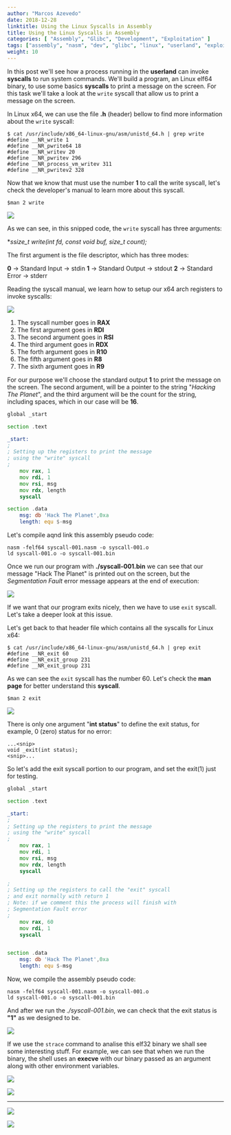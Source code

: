 ```yaml
---
author: "Marcos Azevedo"
date: 2018-12-28
linktitle: Using the Linux Syscalls in Assembly
title: Using the Linux Syscalls in Assembly
categories: [ "Assembly", "Glibc", "Development", "Exploitation" ]
tags: ["assembly", "nasm", "dev", "glibc", "linux", "userland", "exploitation", "O.S."]
weight: 10
---
```


In this post we'll see how a process running in the **userland** can invoke **syscalls** to run system commands. We'll build a program, an Linux elf64 binary, to use some basics **syscalls** to print a message on the screen. For this task we'll take a look at the `write` syscall that allow us to print a message on the screen.

In Linux x64, we can use the file **.h** (header) bellow to find more information about the `write` syscall:

```code
$ cat /usr/include/x86_64-linux-gnu/asm/unistd_64.h | grep write 
#define __NR_write 1 
#define __NR_pwrite64 18 
#define __NR_writev 20 
#define __NR_pwritev 296 
#define __NR_process_vm_writev 311
#define __NR_pwritev2 328
```

Now that we know that must use the number **1** to call the write syscall, let's check the developer's manual to learn more about this syscall.

```code
$man 2 write
```
<a href="pics/write_syscall_1.png"><img src="pics/write_syscall_1.png"></a>

As we can see, in this snipped code, the `write` syscall has three arguments:

**ssize_t write(int fd, const void *buf, size_t count);**

The first argument is the file descriptor, which has three modes:

**0** -> Standard Input -> stdin
**1** -> Standard Output -> stdout
**2** -> Standard Error -> stderr

Reading the syscall manual, we learn how to setup our x64 arch registers to invoke syscalls:

<a href="pics/exit_syscall_reg_1.png"><img src="pics/exit_syscall_reg_1.png"></a>

1. The syscall number goes in **RAX**
2. The first argument goes in **RDI**
3. The second argument goes in **RSI**
4. The third argument goes in **RDX**
5. The forth argument goes in **R10**
6. The fifth argument goes in **R8**
7. The sixth argument goes in **R9**


For our purpose we'll choose the standard output **1** to print the message on the screen. The second argument, will be a pointer to the string "*Hacking The Planet*", and the third argument will be the count for the string, including spaces, which in our case will be **16**.

```asm
global _start

section .text 

_start:
;
; Setting up the registers to print the message
; using the "write" syscall
;
	mov rax, 1 
	mov rdi, 1
	mov rsi, msg 
	mov rdx, length
	syscall

section .data
	msg: db 'Hack The Planet',0xa
	length: equ $-msg
```

Let's compile aqnd link this assembly pseudo code:

```code
nasm -felf64 syscall-001.nasm -o syscall-001.o
ld syscall-001.o -o syscall-001.bin
```

Once we run our program with **./syscall-001.bin** we can see that our message "Hack The Planet" is printed out on the screen, but the *Segmentation Fault* error message appears at the end of execution:

<a href="pics/write_syscall_2.png"><img src="pics/write_syscall_2.png"></a>


If we want that our program exits nicely, then we have to use `exit` syscall. Let's take a deeper look at this issue.

Let's get back to that header file which contains all the syscalls for Linux x64:

```code
$ cat /usr/include/x86_64-linux-gnu/asm/unistd_64.h | grep exit 
#define __NR_exit 60
#define __NR_exit_group 231
#define __NR_exit_group 231
```

As we can see the `exit` syscall has the number 60. Let's check the **man page** for better understand this **syscall**.

```code
$man 2 exit
```

<a href="pics/exit_syscall_1.png"><img src="pics/exit_syscall_1.png"></a>


There is only one argument "**int status**" to define the exit status, for example, 0 (zero) status for no error:

```code
...<snip>
void _exit(int status);
<snip>...
```

So let's add the exit syscall portion to our program, and set the exit(1) just for testing.

```asm
global _start

section .text 

_start:
;
; Setting up the registers to print the message
; using the "write" syscall
;
	mov rax, 1 
	mov rdi, 1
	mov rsi, msg 
	mov rdx, length
	syscall

;
; Setting up the registers to call the "exit" syscall
; and exit normally with return 1
; Note: if we comment this the process will finish with
; Segmentation Fault error
;
	mov rax, 60 
	mov rdi, 1
	syscall


section .data
	msg: db 'Hack The Planet',0xa
	length: equ $-msg
```

Now, we compile the assembly pseudo code:

```code
nasm -felf64 syscall-001.nasm -o syscall-001.o
ld syscall-001.o -o syscall-001.bin
```

And after we run the *./syscall-001.bin*, we can check that the exit status is **"1"** as we designed to be.

<a href="pics/exit_syscall_2.png"><img src="pics/exit_syscall_2.png"></a>

If we use the `strace` command to analise this elf32 binary we shall see some interesting stuff. For example, we can see that when we run the binary, the shell uses an **execve** with our binary passed as an argument along with other environment variables.

<a href="pics/exit_syscall_3.png"><img src="pics/exit_syscall_3.png"></a>


<a href="pics/execve_1.png"><img src="pics/execve_1.png"></a>

----


<a href="pics/syscall_execution_1.png"><img src="pics/syscall_execution_1.png"></a>

<a href="pics/syscall_execution_2.png"><img src="pics/syscall_execution_2.png"></a>
